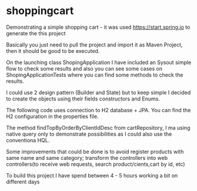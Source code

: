 # shoppingcart
Demonstrating a simple shopping cart - it was used https://start.spring.io to generate the this project

Basically you just need to pull the project and import it as Maven Project, then it should be good to be executed.

On the launching class ShopingApplication I have included an Sysout simple flow to check some results and also you can see some cases on ShopingApplicationTests
where you can find some methods to check the results.

I could use 2 design pattern (Builder and State) but to keep simple I decided to create the objects using their fields constructors and Enums.

The following code uses connection to H2 database + JPA. You can find the H2 configuration in the properties file.

The method findTopByOrderByClientIdDesc from cartRepository, I ma using native query only to demonstrate possibilities as I could also use the conventiona HQL.

Some improvements that could be done is to avoid register products with same name and same category; transform the controllers into web controllers(to receive web requests, search product/cients,cart by id, etc)

To build this project I have spend between 4 - 5 hours working a bit on different days
